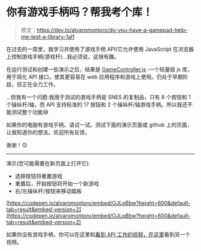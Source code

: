 # 你有游戏手柄吗？帮我考个库！

> 原文：<https://dev.to/alvaromontoro/do-you-have-a-gamepad-help-me-test-a-library-1al1>

在过去的一周里，我学习并使用了游戏手柄 API(它允许使用 JavaScript 在浏览器上控制游戏手柄/游戏杆)...我必须说，这很有趣。

在运行测试和创建一些演示之后，结果是 [GameController.js](https://github.com/alvaromontoro/gamecontroller.js) :一个轻量级 js 库，用于简化 API 接口，使其更容易在 web 应用程序和游戏上使用。仍处于早期阶段，但正在全力工作。

...但我有一个问题:我用于测试的游戏手柄是 SNES 的复制品，只有 8 个按钮和 1 个操纵杆/轴，而 API 支持标准的 17 按钮和 2 个操纵杆/轴游戏手柄。所以我还不能测试整个功能😅

如果你的电脑有游戏手柄，请试一试。测试下面的演示页面或 github 上的页面，让我知道你的想法。欢迎所有反馈。

谢谢！😊

* * *

演示(您可能需要在新页面上打开它):

*   选择按钮将重置游戏
*   重置后，开始按钮将开始一个新游戏
*   右/左操纵杆/按钮来移动踏板

[https://codepen.io/alvaromontoro/embed/OJLpBbw?height=600&default-tab=result&embed-version=2](https://codepen.io/alvaromontoro/embed/OJLpBbw?height=600&default-tab=result&embed-version=2)

如果你没有游戏手柄，你可以在这里和[看到 API 工作的](https://twitter.com/alvaro_montoro/status/1162342346555609089)[视频，在这里](https://twitter.com/alvaro_montoro/status/1164767554063044609)看到另一个视频。